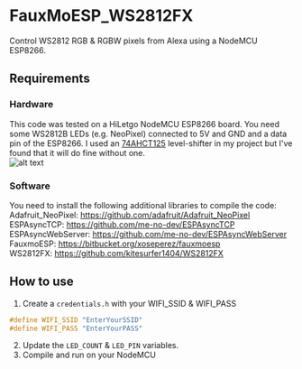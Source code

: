 # FauxMoESP_WS2812FX
Control WS2812 RGB & RGBW pixels from Alexa using a NodeMCU ESP8266.

## Requirements
### Hardware
This code was tested on a HiLetgo NodeMCU ESP8266 board. You need some WS2812B LEDs (e.g. NeoPixel) connected to 5V and GND and a data pin of the ESP8266. I used an [74AHCT125](https://www.adafruit.com/product/1787) level-shifter in my project but I've found that it will do fine without one.<br>
![alt text](https://raw.githubusercontent.com/ntalekt/FauxMoESP_WS2812/master/FauxMoESP_WS2812.png)

### Software
You need to install the following additional libraries to compile the code:<br>
Adafruit_NeoPixel: https://github.com/adafruit/Adafruit_NeoPixel<br>
ESPAsyncTCP: https://github.com/me-no-dev/ESPAsyncTCP<br>
ESPAsyncWebServer: https://github.com/me-no-dev/ESPAsyncWebServer<br>
FauxmoESP: https://bitbucket.org/xoseperez/fauxmoesp<br>
WS2812FX: https://github.com/kitesurfer1404/WS2812FX<br>

## How to use
1. Create a `credentials.h` with your WIFI_SSID & WIFI_PASS<br>
```cpp
#define WIFI_SSID "EnterYourSSID"
#define WIFI_PASS "EnterYourPASS"
```
2. Update the `LED_COUNT` & `LED_PIN` variables.
3. Compile and run on your NodeMCU
